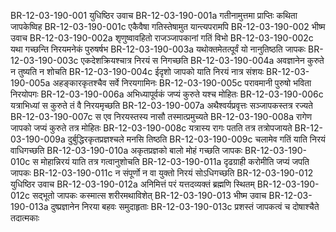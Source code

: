 BR-12-03-190-001  युधिष्ठिर उवाच
BR-12-03-190-001a गतीनामुत्तमा प्राप्तिः कथिता जापकेष्विह
BR-12-03-190-001c एकैवैषा गतिस्तेषामुत यान्त्यपरामपि
BR-12-03-190-002  भीष्म उवाच
BR-12-03-190-002a शृणुष्वावहितो राजञ्जापकानां गतिं विभो
BR-12-03-190-002c यथा गच्छन्ति निरयमनेकं पुरुषर्षभ
BR-12-03-190-003a यथोक्तमेतत्पूर्वं यो नानुतिष्ठति जापकः
BR-12-03-190-003c एकदेशक्रियश्चात्र निरयं स निगच्छति
BR-12-03-190-004a अवज्ञानेन कुरुते न तुष्यति न शोचति
BR-12-03-190-004c ईदृशो जापको याति निरयं नात्र संशयः
BR-12-03-190-005a अहङ्कारकृतश्चैव सर्वे निरयगामिनः
BR-12-03-190-005c परावमानी पुरुषो भविता निरयोपगः
BR-12-03-190-006a अभिध्यापूर्वकं जप्यं कुरुते यश्च मोहितः
BR-12-03-190-006c यत्राभिध्यां स कुरुते तं वै निरयमृच्छति
BR-12-03-190-007a अथैश्वर्यप्रवृत्तः सञ्जापकस्तत्र रज्यते
BR-12-03-190-007c स एव निरयस्तस्य नासौ तस्मात्प्रमुच्यते
BR-12-03-190-008a रागेण जापको जप्यं कुरुते तत्र मोहितः
BR-12-03-190-008c यत्रास्य रागः पतति तत्र तत्रोपजायते
BR-12-03-190-009a दुर्बुद्धिरकृतप्रज्ञश्चले मनसि तिष्ठति
BR-12-03-190-009c चलामेव गतिं याति निरयं वाधिगच्छति
BR-12-03-190-010a अकृतप्रज्ञको बालो मोहं गच्छति जापकः
BR-12-03-190-010c स मोहान्निरयं याति तत्र गत्वानुशोचति
BR-12-03-190-011a दृढग्राही करोमीति जप्यं जपति जापकः
BR-12-03-190-011c न संपूर्णो न वा युक्तो निरयं सोऽधिगच्छति
BR-12-03-190-012  युधिष्ठिर उवाच
BR-12-03-190-012a अनिमित्तं परं यत्तदव्यक्तं ब्रह्मणि स्थितम्
BR-12-03-190-012c सद्भूतो जापकः कस्मात्स शरीरमथाविशेत्
BR-12-03-190-013  भीष्म उवाच
BR-12-03-190-013a दुष्प्रज्ञानेन निरया बहवः समुदाहृताः
BR-12-03-190-013c प्रशस्तं जापकत्वं च दोषाश्चैते तदात्मकाः

